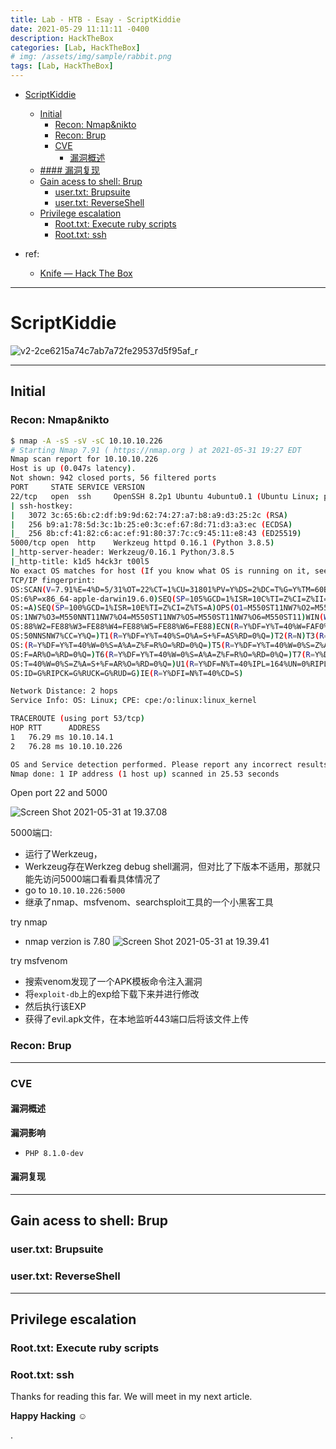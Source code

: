```yaml
---
title: Lab - HTB - Esay - ScriptKiddie
date: 2021-05-29 11:11:11 -0400
description: HackTheBox
categories: [Lab, HackTheBox]
# img: /assets/img/sample/rabbit.png
tags: [Lab, HackTheBox]
---
```


- [ScriptKiddie](#scriptkiddie)
	- [Initial](#initial)
		- [Recon: Nmap&nikto](#recon-nmapnikto)
		- [Recon: Brup](#recon-brup)
		- [CVE](#cve)
			- [漏洞概述](#漏洞概述)
	- [#### 漏洞复现](#-漏洞复现)
	- [Gain acess to shell: Brup](#gain-acess-to-shell-brup)
		- [user.txt: Brupsuite](#usertxt-brupsuite)
		- [user.txt: ReverseShell](#usertxt-reverseshell)
	- [Privilege escalation](#privilege-escalation)
		- [Root.txt: Execute ruby scripts](#roottxt-execute-ruby-scripts)
		- [Root.txt: ssh](#roottxt-ssh)


- ref:
  - [Knife — Hack The Box](https://zhuanlan.zhihu.com/p/374971092)


---

# ScriptKiddie

![v2-2ce6215a74c7ab7a72fe29537d5f95af_r](https://i.imgur.com/gcDa3jA.jpg)

---

## Initial

### Recon: Nmap&nikto

```bash
$ nmap -A -sS -sV -sC 10.10.10.226
# Starting Nmap 7.91 ( https://nmap.org ) at 2021-05-31 19:27 EDT
Nmap scan report for 10.10.10.226
Host is up (0.047s latency).
Not shown: 942 closed ports, 56 filtered ports
PORT     STATE SERVICE VERSION
22/tcp   open  ssh     OpenSSH 8.2p1 Ubuntu 4ubuntu0.1 (Ubuntu Linux; protocol 2.0)
| ssh-hostkey:
|   3072 3c:65:6b:c2:df:b9:9d:62:74:27:a7:b8:a9:d3:25:2c (RSA)
|   256 b9:a1:78:5d:3c:1b:25:e0:3c:ef:67:8d:71:d3:a3:ec (ECDSA)
|_  256 8b:cf:41:82:c6:ac:ef:91:80:37:7c:c9:45:11:e8:43 (ED25519)
5000/tcp open  http    Werkzeug httpd 0.16.1 (Python 3.8.5)
|_http-server-header: Werkzeug/0.16.1 Python/3.8.5
|_http-title: k1d5 h4ck3r t00l5
No exact OS matches for host (If you know what OS is running on it, see https://nmap.org/submit/ ).
TCP/IP fingerprint:
OS:SCAN(V=7.91%E=4%D=5/31%OT=22%CT=1%CU=31801%PV=Y%DS=2%DC=T%G=Y%TM=60B5710
OS:6%P=x86_64-apple-darwin19.6.0)SEQ(SP=105%GCD=1%ISR=10C%TI=Z%CI=Z%II=I%TS
OS:=A)SEQ(SP=100%GCD=1%ISR=10E%TI=Z%CI=Z%TS=A)OPS(O1=M550ST11NW7%O2=M550ST1
OS:1NW7%O3=M550NNT11NW7%O4=M550ST11NW7%O5=M550ST11NW7%O6=M550ST11)WIN(W1=FE
OS:88%W2=FE88%W3=FE88%W4=FE88%W5=FE88%W6=FE88)ECN(R=Y%DF=Y%T=40%W=FAF0%O=M5
OS:50NNSNW7%CC=Y%Q=)T1(R=Y%DF=Y%T=40%S=O%A=S+%F=AS%RD=0%Q=)T2(R=N)T3(R=N)T4
OS:(R=Y%DF=Y%T=40%W=0%S=A%A=Z%F=R%O=%RD=0%Q=)T5(R=Y%DF=Y%T=40%W=0%S=Z%A=S+%
OS:F=AR%O=%RD=0%Q=)T6(R=Y%DF=Y%T=40%W=0%S=A%A=Z%F=R%O=%RD=0%Q=)T7(R=Y%DF=Y%
OS:T=40%W=0%S=Z%A=S+%F=AR%O=%RD=0%Q=)U1(R=Y%DF=N%T=40%IPL=164%UN=0%RIPL=G%R
OS:ID=G%RIPCK=G%RUCK=G%RUD=G)IE(R=Y%DFI=N%T=40%CD=S)

Network Distance: 2 hops
Service Info: OS: Linux; CPE: cpe:/o:linux:linux_kernel

TRACEROUTE (using port 53/tcp)
HOP RTT      ADDRESS
1   76.29 ms 10.10.14.1
2   76.28 ms 10.10.10.226

OS and Service detection performed. Please report any incorrect results at https://nmap.org/submit/ .
Nmap done: 1 IP address (1 host up) scanned in 25.53 seconds
```

Open port 22 and 5000

![Screen Shot 2021-05-31 at 19.37.08](https://i.imgur.com/HdB8Sy8.png)

5000端口:
- 运行了Werkzeug，
- Werkzeug存在Werkzeg debug shell漏洞，但对比了下版本不适用，那就只能先访问5000端口看看具体情况了
- go to `10.10.10.226:5000`
- 继承了nmap、msfvenom、searchsploit工具的一个小黑客工具


try nmap
- nmap verzion is 7.80
![Screen Shot 2021-05-31 at 19.39.41](https://i.imgur.com/KSPYNVF.png)


try msfvenom
- 搜索venom发现了一个APK模板命令注入漏洞
- 将`exploit-db`上的exp给下载下来并进行修改
- 然后执行该EXP
- 获得了evil.apk文件，在本地监听443端口后将该文件上传


 

### Recon: Brup

---


### CVE

#### 漏洞概述

**漏洞影响**
- `PHP 8.1.0-dev`


#### 漏洞复现
---

## Gain acess to shell: Brup

### user.txt: Brupsuite

### user.txt: ReverseShell

---

## Privilege escalation


### Root.txt: Execute ruby scripts


### Root.txt: ssh


Thanks for reading this far. We will meet in my next article.

**Happy Hacking** ☺






.
